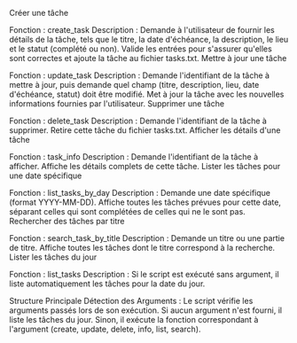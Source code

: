 Créer une tâche

Fonction : create_task
Description : Demande à l'utilisateur de fournir les détails de la tâche, tels que le titre, la date d'échéance, la description, le lieu et le statut (complété ou non). Valide les entrées pour s'assurer qu'elles sont correctes et ajoute la tâche au fichier tasks.txt.
Mettre à jour une tâche

Fonction : update_task
Description : Demande l'identifiant de la tâche à mettre à jour, puis demande quel champ (titre, description, lieu, date d'échéance, statut) doit être modifié. Met à jour la tâche avec les nouvelles informations fournies par l'utilisateur.
Supprimer une tâche

Fonction : delete_task
Description : Demande l'identifiant de la tâche à supprimer. Retire cette tâche du fichier tasks.txt.
Afficher les détails d'une tâche

Fonction : task_info
Description : Demande l'identifiant de la tâche à afficher. Affiche les détails complets de cette tâche.
Lister les tâches pour une date spécifique

Fonction : list_tasks_by_day
Description : Demande une date spécifique (format YYYY-MM-DD). Affiche toutes les tâches prévues pour cette date, séparant celles qui sont complétées de celles qui ne le sont pas.
Rechercher des tâches par titre

Fonction : search_task_by_title
Description : Demande un titre ou une partie de titre. Affiche toutes les tâches dont le titre correspond à la recherche.
Lister les tâches du jour

Fonction : list_tasks
Description : Si le script est exécuté sans argument, il liste automatiquement les tâches pour la date du jour.

Structure Principale
Détection des Arguments : Le script vérifie les arguments passés lors de son exécution. Si aucun argument n'est fourni, il liste les tâches du jour. Sinon, il exécute la fonction correspondant à l'argument (create, update, delete, info, list, search).
